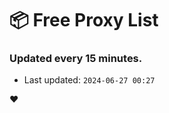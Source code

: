 # :package: Free Proxy List
### Updated every 15 minutes.

- Last updated: `2024-06-27 00:27`

:heart:
